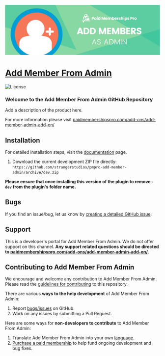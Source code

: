 ![](pmpro-add-member-admin-banner.jpg)

# [Add Member From Admin](https://www.paidmembershipspro.com/add-ons/add-member-admin-add-on/) #
[comment]: # (Generate badges from shields.io, only works for .org plugins to get other stats etc. We'd have to create our own endpoints for Premium plugins)

![License](https://img.shields.io/badge/license-GPL--2.0%2B-red.svg?style=flat-square)

### Welcome to the Add Member From Admin GitHub Repository
Add a description of the product here.

For more information please visit [paidmembershipspro.com/add-ons/add-member-admin-add-on/](https://www.paidmembershipspro.com/add-ons/add-member-admin-add-on/)

## Installation ##
For detailed installation steps, visit the [documentation](https://www.paidmembershipspro.com/add-ons/add-member-admin-add-on/) page.

1. Download the current development ZIP file directly: `https://github.com/strangerstudios/pmpro-add-member-admin/archive/dev.zip`

**Please ensure that once installing this version of the plugin to remove `-dev` from the plugin's folder name.**

## Bugs ##
If you find an issue/bug, let us know by [creating a detailed GitHub issue](https://github.com/strangerstudios/pmpro-add-member-admin/issues/new).

## Support ##
This is a developer's portal for Add Member From Admin. We do not offer support on this channel. **Any support related questions should be directed to [paidmembershipspro.com/add-ons/add-member-admin-add-on/](https://www.paidmembershipspro.com/add-ons/add-member-admin-add-on/).**

## Contributing to Add Member From Admin ##
We encourage and welcome any contribution to Add Member From Admin. Please read the [guidelines for contributing](https://github.com/strangerstudios/paid-memberships-pro/blob/dev/.github/CONTRIBUTING.md) to this repository.

There are various **ways to the help development** of Add Member From Admin:

1. Report [bugs/issues](https://github.com/strangerstudios/pmpro-add-member-admin/issues/new) on GitHub.
2. Work on any issues by submitting a Pull Request.

Here are some ways for **non-developers to contribute** to Add Member From Admin:

1. Translate Add Member From Admin into your own [language](https://www.paidmembershipspro.com/paid-memberships-pro-in-your-language/).
2. [Purchase a paid membership](https://paidmembershipspro.com/pricing) to help fund ongoing development and bug fixes.